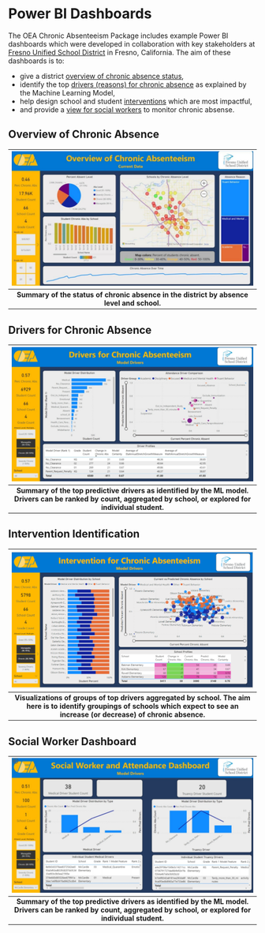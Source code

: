 # Power BI Dashboards

The OEA Chronic Absenteeism Package includes example Power BI dashboards which were developed in collaboration with key stakeholders at [Fresno Unified School District](https://www.fresnounified.org/) in Fresno, California. The aim of these dashboards is to:
  - give a district [overview of chronic absence status](#overview-of-chronic-absence),
  - identify the top [drivers (reasons) for chronic absence](#drivers_of_chronic_absence) as explained by the Machine Learning Model,
  - help design school and student [interventions](#intervenction_identification) which are most impactful,
  - and provide a [view for social workers](#social_worker_dashboard) to monitor chronic absense.

## Overview of Chronic Absence

| ![Overview of Chronic Absence](https://github.com/cstohlmann/oea-at-risk-package/blob/667210e51a66995dc32aa8e7dc6e7565470ac2d3/Chronic_Absenteeism/docs/images/Chronic%20Absenteeism%20Dashboard%20Overview.png#right  "Overview of Chronic Absence") |
|:--:|
| <b> Summary of the status of chronic absence in the district by absence level and school. </b>|

## Drivers for Chronic Absence

| ![Drivers of Chronic Absence](https://github.com/cstohlmann/oea-at-risk-package/blob/667210e51a66995dc32aa8e7dc6e7565470ac2d3/Chronic_Absenteeism/docs/images/Chronic%20Absenteeism%20Drivers%20Dashboard.png "Drivers of Chronic Absence") |
|:--:|
| <b> Summary of the top predictive drivers as identified by the ML model. Drivers can be ranked by count, aggregated by school, or explored for individual student. </b>|

## Intervention Identification

| ![Chronic Absence Intervention](https://github.com/cstohlmann/oea-at-risk-package/blob/667210e51a66995dc32aa8e7dc6e7565470ac2d3/Chronic_Absenteeism/docs/images/powerBIIntervention.png "Chronic Absence Intervention") |
|:--:|
| <b> Visualizations of groups of top drivers aggregated by school. The aim here is to identify groupings of schools which expect to see an increase (or decrease) of chronic absence. </b>|

## Social Worker Dashboard

| ![Social Worker Dashboard](https://github.com/cstohlmann/oea-at-risk-package/blob/667210e51a66995dc32aa8e7dc6e7565470ac2d3/Chronic_Absenteeism/docs/images/Chronic%20Absenteeism%20Social%20Worker%20Dashboard.png "Social Worker Dashboard") |
|:--:|
| <b> Summary of the top predictive drivers as identified by the ML model. Drivers can be ranked by count, aggregated by school, or explored for individual student. </b>|

